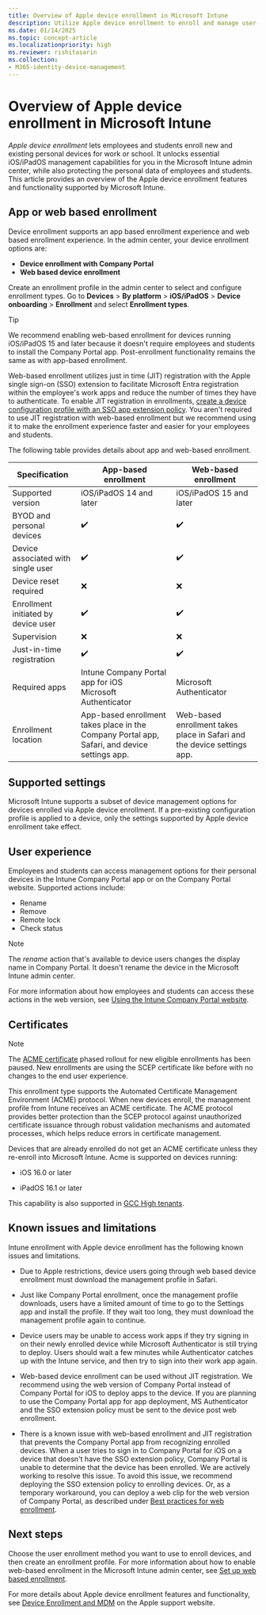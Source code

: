 ```yaml
---
title: Overview of Apple device enrollment in Microsoft Intune
description: Utilize Apple device enrollment to enroll and manage user-owned iOS/iPadOS devices in Microsoft Intune.
ms.date: 01/14/2025
ms.topic: concept-article
ms.localizationpriority: high
ms.reviewer: rishitasarin
ms.collection:
- M365-identity-device-management
---
```


# Overview of Apple device enrollment in Microsoft Intune
*Apple device enrollment* lets employees and students enroll new and existing personal devices for work or school. It unlocks essential iOS/iPadOS management capabilities for you in the Microsoft Intune admin center, while also protecting the personal data of employees and students. This article provides an overview of the Apple device enrollment features and functionality supported by Microsoft Intune.

## App or web based enrollment
Device enrollment supports an app based enrollment experience and web based enrollment experience. In the admin center, your device enrollment options are:

* **Device enrollment with Company Portal**
* **Web based device enrollment**

Create an enrollment profile in the admin center to select and configure enrollment types. Go to **Devices** > **By platform** > **iOS/iPadOS** > **Device onboarding** > **Enrollment** and select **Enrollment types**.

> [!TIP]
> We recommend enabling web-based enrollment for devices running iOS/iPadOS 15 and later because it doesn't require employees and students to install the Company Portal app. Post-enrollment functionality remains the same as with app-based enrollment.

Web-based enrollment utilizes just in time (JIT) registration with the Apple single sign-on (SSO) extension to facilitate Microsoft Entra registration within the employee's work apps and reduce the number of times they have to authenticate. To enable JIT registration in enrollments, [create a device configuration profile with an SSO app extension policy](web-based-device-enrollment-ios.md#step-1-set-up-just-in-time-registration). You aren't required to use JIT registration with web-based enrollment but we recommend using it to make the enrollment experience faster and easier for your employees and students.

The following table provides details about app and web-based enrollment.

| Specification | App-based enrollment | Web-based enrollment|
| --- | --- | --- |
| Supported version | iOS/iPadOS 14 and later |iOS/iPadOS 15 and later |
| BYOD and personal devices | ✔️ |✔️ |
| Device associated with single user | ✔️ |✔️|
| Device reset required| ❌|❌|
| Enrollment initiated by device user | ✔️ |✔️|
| Supervision |❌|❌|
| Just-in-time registration | ✔️ |✔️ |
| Required apps | Intune Company Portal app for iOS <br> Microsoft Authenticator | Microsoft Authenticator |
| Enrollment location | App-based enrollment takes place in the Company Portal app, Safari, and device settings app. |Web-based enrollment takes place in Safari and the device settings app.|

 ## Supported settings
Microsoft Intune supports a subset of device management options for devices enrolled via Apple device enrollment. If a pre-existing configuration profile is applied to a device, only the settings supported by Apple device enrollment take effect.

<!-- P2 For supported settings in Intune device configurations profiles, see:

   * [iOS and iPadOS device restrictions](../configuration/device-restrictions-ios.md)
   * [iOS and iPadOS device features](../configuration/ios-device-features-settings.md)
   * List others.... -->

## User experience
Employees and students can access management options for their personal devices in the Intune Company Portal app or on the Company Portal website. Supported actions include:

- Rename
- Remove
- Remote lock
- Check status

>[!NOTE]
> The *rename* action that's available to device users changes the display name in Company Portal. It doesn't rename the device in the Microsoft Intune admin center.

For more information about how employees and students can access these actions in the web version, see [Using the Intune Company Portal website](../user-help/using-the-intune-company-portal-website.md).

## Certificates

>[!NOTE]
> The [ACME certificate](../fundamentals/whats-new-archive.md#acme-protocol-support-for-iosipados-and-macos-enrollment) phased rollout for new eligible enrollments has been paused. New enrollments are using the SCEP certificate like before with no changes to the end user experience.

This enrollment type supports the Automated Certificate Management Environment (ACME) protocol. When new devices enroll, the management profile from Intune receives an ACME certificate. The ACME protocol provides better protection than the SCEP protocol against unauthorized certificate issuance through robust validation mechanisms and automated processes, which helps reduce errors in certificate management.

Devices that are already enrolled do not get an ACME certificate unless they re-enroll into Microsoft Intune. Acme is supported on devices running:

- iOS 16.0 or later

- iPadOS 16.1 or later

This capability is also supported in [GCC High tenants](../fundamentals/intune-govt-service-description.md).

## Known issues and limitations

Intune enrollment with Apple device enrollment has the following known issues and limitations.

* Due to Apple restrictions, device users going through web based device enrollment must download the management profile in Safari.

* Just like Company Portal enrollment, once the management profile downloads, users have a limited amount of time to go to the Settings app and install the profile. If they wait too long, they must download the management profile again to continue.

* Device users may be unable to access work apps if they try signing in on their newly enrolled device while Microsoft Authenticator is still trying to deploy. Users should wait a few minutes while Authenticator catches up with the Intune service, and then try to sign into their work app again.

* Web-based device enrollment can be used without JIT registration. We recommend using the web version of Company Portal instead of Company Portal for iOS to deploy apps to the device. If you are planning to use the Company Portal app for app deployment, MS Authenticator and the SSO extension policy must be sent to the device post web enrollment.

* There is a known issue with web-based enrollment and JIT registration that prevents the Company Portal app from recognizing enrolled devices. When a user tries to sign in to Company Portal for iOS on a device that doesn't have the SSO extension policy, Company Portal is unable to determine that the device has been enrolled. We are actively working to resolve this issue. To avoid this issue, we recommend deploying the SSO extension policy to enrolling devices. Or, as a temporary workaround, you can deploy a web clip for the web version of Company Portal, as described under [Best practices for web enrollment](web-based-device-enrollment-ios.md#best-practices).

## Next steps

Choose the user enrollment method you want to use to enroll devices, and then create an enrollment profile. For more information about how to enable web-based enrollment in the Microsoft Intune admin center, see [Set up web based enrollment](web-based-device-enrollment-ios.md).

For more details about Apple device enrollment features and functionality, see [Device Enrollment and MDM]( https://support.apple.com/guide/deployment/device-enrollment-and-mdm-depd1c27dfe6/web) on the Apple support website.





